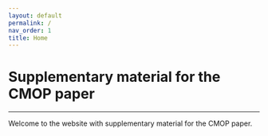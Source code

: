 ```yaml
---
layout: default
permalink: /
nav_order: 1
title: Home
---
```


# Supplementary material for the CMOP paper #
---
<link rel="stylesheet" href="{{ '/assets/css/custom.css' | relative_url }}"/>

Welcome to the website with supplementary material for the CMOP paper. 

